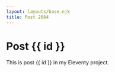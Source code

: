 ```yaml
---
layout: layouts/base.njk
title: Post 2084
---
```


# Post {{ id }}

This is post {{ id }} in my Eleventy project.
